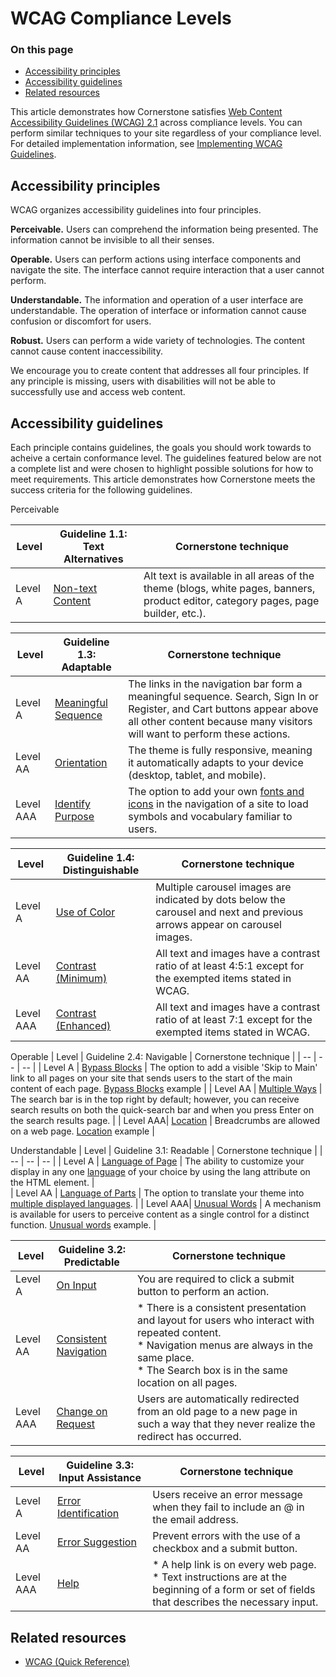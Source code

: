 # WCAG Compliance Levels
<div class="otp" id="no-index">

### On this page
- [Accessibility principles](#accessibility-principles)
- [Accessibility guidelines](#accessibility-guidelines)
- [Related resources](#related-resources)
</div>

This article demonstrates how Cornerstone satisfies [Web Content Accessibility Guidelines (WCAG) 2.1](https://www.w3.org/TR/WCAG21/#guidelines) across compliance levels. You can perform similar techniques to your site regardless of your compliance level. For detailed implementation information, see [Implementing WCAG Guidelines]().

## Accessibility principles
WCAG organizes accessibility guidelines into four principles.

**Perceivable.** Users can comprehend the information being presented. 
The information cannot be invisible to all their senses.

**Operable.** Users can perform actions using interface components and navigate the site.
The interface cannot require interaction that a user cannot perform.

**Understandable.** The information and operation of a user interface are understandable.
The operation of interface or information cannot cause confusion or discomfort for users.

**Robust.** Users can perform a wide variety of technologies.
The content cannot cause content inaccessibility.

We encourage you to create content that addresses all four principles. If any principle is missing, users with disabilities will not be able to successfully use and access web content. 

## Accessibility guidelines
Each principle contains guidelines, the goals you should work towards to acheive a certain conformance level. 
The guidelines featured below are not a complete list and were chosen to highlight possible solutions for how to meet requirements. This article demonstrates how Cornerstone meets the success criteria for the following guidelines.
 
Perceivable

| Level    | Guideline 1.1: Text Alternatives                                           | Cornerstone technique |
| --       | --                                                                         | --                    | 
| Level A  | [Non-text Content](https://www.w3.org/TR/WCAG21/#non-text-content)         | Alt text is available in all areas of the theme (blogs, white pages, banners, product editor, category pages, page builder, etc.).     |

| Level    | Guideline 1.3: Adaptable                                                   | Cornerstone technique |
| --       | --                                                                         | --                    | 
| Level A  | [Meaningful Sequence](https://www.w3.org/TR/WCAG21/#meaningful-sequence)   | The links in the navigation bar form a meaningful sequence. Search, Sign In or Register, and Cart buttons appear above all other content because many visitors will want to perform these actions.|
| Level AA | [Orientation](https://www.w3.org/TR/WCAG21/#orientation)                   |The theme is fully responsive, meaning it automatically adapts to your device (desktop, tablet, and mobile).                                              |
| Level AAA| [Identify Purpose](https://www.w3.org/TR/WCAG21/#identify-purpose)         | The option to add your own [fonts and icons](https://developer.bigcommerce.com/stencil-docs/storefront-customization/using-custom-fonts-and-icons) in the navigation of a site to load symbols and vocabulary familiar to users.                                                          |

| Level    | Guideline 1.4: Distinguishable                                              | Cornerstone technique |
| --       | --                                                                          | --                    | 
| Level A  | [Use of Color](https://www.w3.org/TR/WCAG21/#use-of-color)                  | Multiple carousel images are indicated by dots below the carousel and next and previous arrows appear on carousel images.                               |
| Level AA | [Contrast (Minimum)](https://www.w3.org/TR/WCAG21/#contrast-minimum)        |All text and images have a contrast ratio of at least 4:5:1 except for the exempted items stated in WCAG.                                                  |
| Level AAA| [Contrast (Enhanced)](https://www.w3.org/TR/WCAG21/#contrast-enhanced)      | All text and images have a contrast ratio of at least 7:1 except for the exempted items stated in WCAG.|

Operable
| Level    | Guideline 2.4: Navigable                                                    | Cornerstone technique |
| --       | --                                                                          | --                    | 
| Level A  | [Bypass Blocks](https://www.w3.org/TR/WCAG21/#bypass-blocks)                | The option to add a visible 'Skip to Main' link to all pages on your site that sends users to the start of the main content of each page. [Bypass Blocks](https://developer.bigcommerce.com/stencil-docs/storefront-customization/implementing-WCAG-guidelines#bypass-blocks) example    |
| Level AA | [Multiple Ways](https://www.w3.org/TR/WCAG21/#multiple-ways)                | The search bar is in the top right by default; however, you can receive search results on both the quick-search bar and when you press Enter on the search results page.                                                                                                                  |
| Level AAA| [Location](https://www.w3.org/TR/WCAG21/#location)                          | Breadcrumbs are allowed on a web page. [Location](https://developer.bigcommerce.com/stencil-docs/storefront-customization/implementing-WCAG-guidelines#Location) example                                                                                                                    |

Understandable
| Level    | Guideline 3.1: Readable                                                     | Cornerstone technique |
| --       | --                                                                          | --                    | 
| Level A  | [Language of Page](https://www.w3.org/TR/WCAG21/#language-of-page)          | The ability to customize your display in any one [language](https://developer.bigcommerce.com/stencil-docs/localization/localization-tutorial) of your choice by using the lang attribute on the HTML element.                                                                              |                                                 
| Level AA | [Language of Parts](https://www.w3.org/TR/WCAG21/#language-of-parts)        | The option to translate your theme into [multiple displayed languages](https://developer.bigcommerce.com/stencil-docs/localization/multi-language-checkout).                |
| Level AAA| [Unusual Words](https://www.w3.org/TR/WCAG21/#unusual-words)                | A mechanism is available for users to perceive content as a single control for a distinct function. [Unusual words](https://developer.bigcommerce.com/stencil-docs/storefront-customization/implementing-WCAG-guidelines#unusual-words) example.                               |


| Level    | Guideline 3.2: Predictable                                                  | Cornerstone technique |
| --       | --                                                                          | --                    | 
| Level A  | [On Input](https://www.w3.org/TR/WCAG21/#on-input)                          | You are required to click a submit button to perform an action.                                                                                     |
| Level AA | [Consistent Navigation](https://www.w3.org/TR/WCAG21/#consistent-navigation)| * There is a consistent presentation and layout for users who interact with repeated content. <br>* Navigation menus are always in the same place.</br> * The Search box is in the same location on all pages.                                                                               |         
| Level AAA| [Change on Request](https://www.w3.org/TR/WCAG21/#change-on-request)        | Users are automatically redirected from an old page to a new page in such a way that they never realize the redirect has occurred.                       |


| Level    | Guideline 3.3: Input Assistance                                             | Cornerstone technique |
| --       | --                                                                          | --                    | 
| Level A  | [Error Identification](https://www.w3.org/TR/WCAG21/#error-identification)  | Users receive an error message when they fail to include an @ in the email address.                                                                       |
| Level AA | [Error Suggestion](https://www.w3.org/TR/WCAG21/#error-suggestion)          | Prevent errors with the use of a checkbox and a submit button.                                                                                    |     
| Level AAA| [Help](https://www.w3.org/TR/WCAG21/#help)                                  | * A help link is on every web page. <br>* Text instructions are at the beginning of a form or set of fields that describes the necessary input.</br> |


## Related resources
* [WCAG (Quick Reference)](https://www.w3.org/WAI/WCAG21/quickref/) 
